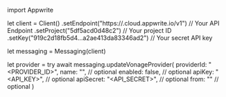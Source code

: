 import Appwrite

let client = Client()
    .setEndpoint("https://<REGION>.cloud.appwrite.io/v1") // Your API Endpoint
    .setProject("5df5acd0d48c2") // Your project ID
    .setKey("919c2d18fb5d4...a2ae413da83346ad2") // Your secret API key

let messaging = Messaging(client)

let provider = try await messaging.updateVonageProvider(
    providerId: "<PROVIDER_ID>",
    name: "<NAME>", // optional
    enabled: false, // optional
    apiKey: "<API_KEY>", // optional
    apiSecret: "<API_SECRET>", // optional
    from: "<FROM>" // optional
)

